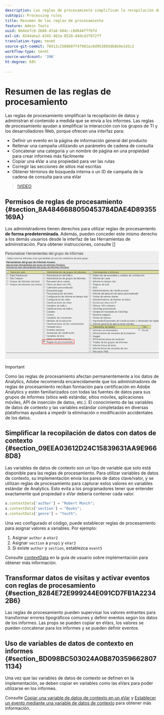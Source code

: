 ```yaml
---
description: Las reglas de procesamiento simplifican la recopilación de datos y administran el contenido a medida que se envía a los informes.
subtopic: Processing rules
title: Resumen de las reglas de procesamiento
feature: Admin Tools
uuid: 6b4ee7c9-2b86-47a6-b64c-c8d644fff67d
exl-id: 0244aba2-4345-463a-8528-d4dcd2f872ff
translation-type: tm+mt
source-git-commit: 78412c2588b07f47981ac0d953893db6b9e1d3c2
workflow-type: tm+mt
source-wordcount: '396'
ht-degree: 68%

---
```


# Resumen de las reglas de procesamiento

Las reglas de procesamiento simplifican la recopilación de datos y administran el contenido a medida que se envía a los informes. Las reglas de procesamiento ayudan a simplificar la interacción con los grupos de TI y los desarrolladores Web, porque ofrecen una interfaz para:

* Definir un evento en la página de información general del producto
* Rellenar una campaña utilizando un parámetro de cadena de consulta
* Concatenar una categoría y un nombre de página en una propiedad para crear informes más fácilmente
* Copiar una eVar a una propiedad para ver las rutas
* Corregir las secciones de sitios mal escritas
* Obtener términos de búsqueda interna o un ID de campaña de la cadena de consulta para una eVar

>[!VIDEO](https://video.tv.adobe.com/v/26124/?quality=12&learn=on)

## Permisos de reglas de procesamiento {#section_8A4846688050453784DAE4D89355169A}

Los administradores tienen derechos para utilizar reglas de procesamiento **de forma predeterminada**. Además, pueden conceder este mismo derecho a los demás usuarios desde la interfaz de las Herramientas de administración. Para obtener instrucciones, consulte []

![](assets/processing-rules.png)

>[!IMPORTANT]
>
>Como las reglas de procesamiento afectan permanentemente a los datos de Analytics, Adobe recomienda encarecidamente que los administradores de reglas de procesamiento reciban formación para certificación en Adobe Analytics y estén familiarizados con todas las fuentes de datos para sus grupos de informes (sitios web estándar, sitios móviles, aplicaciones móviles, API de inserción de datos, etc.). El conocimiento de las variables de datos de contexto y las variables estándar completadas en diversas plataformas ayudará a impedir la eliminación o modificación accidentales de los datos.

## Simplificar la recopilación de datos con datos de contexto {#section_09EEA03612D24C15839631AA9E9668D8}

Las variables de datos de contexto son un tipo de variable que solo está disponible para las reglas de procesamiento. Para utilizar variables de datos de contexto, su implementación envía los pares de datos clave/valor, y se utilizan reglas de procesamiento para capturar estos valores en variables estándar de Analytics. Esto evita a los programadores tener que entender exactamente qué propiedad o eVar debería contener cada valor.

```js
s.contextData['author'] = "Robert Munch";
s.contextData['section'] = "Books";
s.contextData['genre'] = "Youth";
```

Una vez configurado el código, puede establecer reglas de procesamiento para asignar valores a variables. Por ejemplo:

1. Asignar `author` a `eVar2`
2. Asignar `section` a `prop1` y `eVar3`
3. Si existe `author` y `section`, establezca `event5`

Consulte [contextData](/help/implement/vars/page-vars/contextdata.md) en la guía de usuario sobre implementación para obtener más información.

## Transformar datos de visitas y activar eventos con reglas de procesamiento  {#section_8284E72E999244E091CD7FB1A22342B6}

Las reglas de procesamiento pueden supervisar los valores entrantes para transformar errores tipográficos comunes y definir eventos según los datos de los informes. Las props se pueden copiar en eVars, los valores se pueden concatenar para los informes y se pueden definir eventos.

## Uso de variables de datos de contexto en informes  {#section_BD098BC503024A0B8703596628071134}

Una vez que las variables de datos de contexto se definen en la implementación, se deben copiar en variables como las eVars para poder utilizarse en los informes.

Consulte [Copiar una variable de datos de contexto en un eVar](processing-rules-examples/processing-rules-copy-context-data.md) y [Establecer un evento mediante una variable de datos de contexto](processing-rules-examples/processing-rules-copy-context-data-event.md) para obtener más información.
